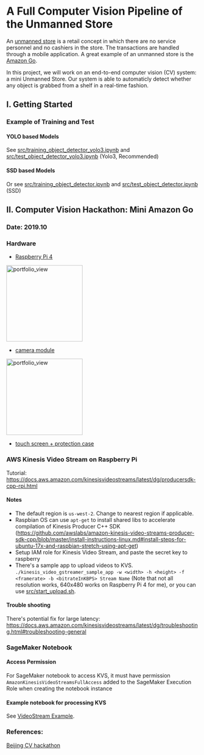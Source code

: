 # A Full Computer Vision Pipeline of the Unmanned Store

An [unmanned store](https://en.wikipedia.org/wiki/Unmanned_store) is a retail concept in which there are no service personnel and no cashiers in the store. The transactions are handled through a mobile application. A great example of an unmanned store is the [Amazon Go](https://www.amazon.com/b/ref=s9_acss_bw_cg_agojwo_1b1_w?node=20931384011&pf_rd_m=ATVPDKIKX0DER&pf_rd_s=merchandised-search-2&pf_rd_r=0JDH7W3PYZE63NJSDS4Z&pf_rd_t=101&pf_rd_p=202bb5f6-3afe-4534-ad20-9eb246c4051a&pf_rd_i=16008589011).

In this project, we will work on an end-to-end computer vision (CV) system: a mini Unmanned Store. Our system is able to automaticly detect whether any object is grabbed from a shelf in a real-time fashion.


## I. Getting Started

### Example of Training and Test


#### YOLO based Models
See [src/training_object_detector_yolo3.ipynb](src/training_object_detector_yolo3.ipynb) and [src/test_object_detector_yolo3.ipynb](src/test_object_detector_yolo3.ipynb) (Yolo3, Recommended)

#### SSD based Models
Or see [src/training_object_detector.ipynb](src/training_object_detector.ipynb) and [src/test_object_detector.ipynb](src/test_object_detector.ipynb) (SSD)




## II. Computer Vision Hackathon: Mini Amazon Go

### Date: 2019.10


### Hardware

- [Raspberry Pi 4](https://www.amazon.com/gp/product/B07TXMDVPQ/ref=ppx_yo_dt_b_asin_title_o00_s00?ie=UTF8&psc=1)

<img height="200" alt="portfolio_view" src="https://user-images.githubusercontent.com/3307514/66869709-c7ce7b00-ef54-11e9-8824-32cbcd40100d.png">

- [camera module](https://www.amazon.com/gp/product/B07PQ63D2S/ref=ppx_yo_dt_b_asin_title_o01_s00?ie=UTF8&psc=1)

<img height="200" alt="portfolio_view" src="https://user-images.githubusercontent.com/3307514/66869685-b8e7c880-ef54-11e9-969c-2ed21178d7ca.png">

- [touch screen + protection case](https://www.amazon.com/gp/product/B07WRV48ZW/ref=ppx_yo_dt_b_asin_title_o01_s00?ie=UTF8&psc=1)

### AWS Kinesis Video Stream on Raspberry Pi

Tutorial: https://docs.aws.amazon.com/kinesisvideostreams/latest/dg/producersdk-cpp-rpi.html

#### Notes

- The default region is `us-west-2`. Change to nearest region if applicable.
- Raspbian OS can use `apt-get` to install shared libs to accelerate compilation of Kinesis Producer C++ SDK (https://github.com/awslabs/amazon-kinesis-video-streams-producer-sdk-cpp/blob/master/install-instructions-linux.md#install-steps-for-ubuntu-17x-and-raspbian-stretch-using-apt-get)
- Setup IAM role for Kinesis Video Stream, and paste the secret key to raspberry
- There's a sample app to upload videos to KVS.
`./kinesis_video_gstreamer_sample_app -w <width> -h <height> -f <framerate> -b <bitrateInKBPS> Stream Name` (Note that not all resolution works, 640x480 works on Raspberry Pi 4 for me), or you can use [src/start_upload.sh](src/start_upload.sh).

#### Trouble shooting

There's potential fix for large latency: https://docs.aws.amazon.com/kinesisvideostreams/latest/dg/troubleshooting.html#troubleshooting-general

### SageMaker Notebook

#### Access Permission

For SageMaker notebook to access KVS, it must have permission `AmazonKinesisVideoStreamsFullAccess` added to the SageMaker Execution Role when creating the notebook instance

#### Example notebook for processing KVS

See [VideoStream Example](src/VideoStream.ipynb).


### References:

[Beijing CV hackathon](https://github.com/hetong007/d2l-1day-cv-hackathon)

